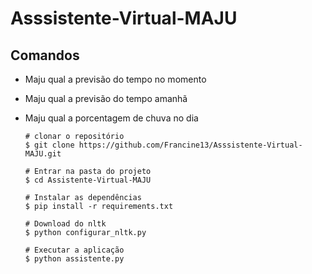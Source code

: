 ﻿# Asssistente-Virtual-MAJU
 
 ## Comandos

* Maju qual a previsão do tempo no momento
* Maju qual a previsão do tempo amanhã
* Maju qual a porcentagem de chuva no dia

      # clonar o repositório
      $ git clone https://github.com/Francine13/Asssistente-Virtual-MAJU.git
      
      # Entrar na pasta do projeto
      $ cd Assistente-Virtual-MAJU
      
      # Instalar as dependências
      $ pip install -r requirements.txt
      
      # Download do nltk
      $ python configurar_nltk.py
      
      # Executar a aplicação
      $ python assistente.py
